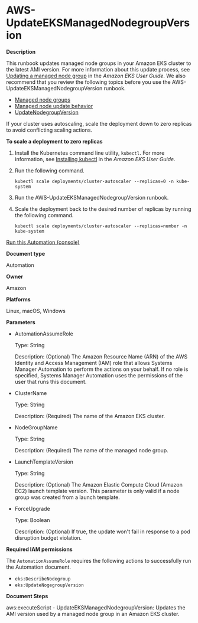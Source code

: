 # AWS\-UpdateEKSManagedNodegroupVersion<a name="automation-aws-updateeksmanagednodegroupversion"></a>

**Description**

This runbook updates managed node groups in your Amazon EKS cluster to the latest AMI version\. For more information about this update process, see [Updating a managed node group](https://docs.aws.amazon.com/eks/latest/userguide/update-managed-node-group.html) in the *Amazon EKS User Guide*\. We also recommend that you review the following topics before you use the AWS\-UpdateEKSManagedNodegroupVersion runbook\.
+ [Managed node groups](https://docs.aws.amazon.com/eks/latest/userguide/managed-node-groups.html)
+ [Managed node update behavior](https://docs.aws.amazon.com/eks/latest/userguide/managed-node-update-behavior.html)
+ [UpdateNodegroupVersion](https://docs.aws.amazon.com/eks/latest/APIReference/;API_UpdateNodegroupVersion.html)

If your cluster uses autoscaling, scale the deployment down to zero replicas to avoid conflicting scaling actions\. 

**To scale a deployment to zero replicas**

1. Install the Kubernetes command line utility, `kubectl`\. For more information, see [Installing kubectl](https://docs.aws.amazon.com/eks/latest/userguide/install-kubectl.html) in the *Amazon EKS User Guide*\.

1. Run the following command\.

   ```
   kubectl scale deployments/cluster-autoscaler --replicas=0 -n kube-system
   ```

1. Run the AWS\-UpdateEKSManagedNodegroupVersion runbook\.

1. Scale the deployment back to the desired number of replicas by running the following command\.

   ```
   kubectl scale deployments/cluster-autoscaler --replicas=number -n kube-system
   ```

[Run this Automation \(console\)](https://console.aws.amazon.com/systems-manager/automation/execute/AWS-UpdateEKSManagedNodegroupVersion)

**Document type**

Automation

**Owner**

Amazon

**Platforms**

Linux, macOS, Windows

**Parameters**
+ AutomationAssumeRole

  Type: String

  Description: \(Optional\) The Amazon Resource Name \(ARN\) of the AWS Identity and Access Management \(IAM\) role that allows Systems Manager Automation to perform the actions on your behalf\. If no role is specified, Systems Manager Automation uses the permissions of the user that runs this document\.
+ ClusterName

  Type: String

  Description: \(Required\) The name of the Amazon EKS cluster\.
+ NodeGroupName

  Type: String

  Description: \(Required\) The name of the managed node group\.
+ LaunchTemplateVersion

  Type: String

  Description: \(Optional\) The Amazon Elastic Compute Cloud \(Amazon EC2\) launch template version\. This parameter is only valid if a node group was created from a launch template\.
+ ForceUpgrade

  Type: Boolean

  Description: \(Optional\) If true, the update won't fail in response to a pod disruption budget violation\.

**Required IAM permissions**

The `AutomationAssumeRole` requires the following actions to successfully run the Automation document\.
+ `eks:DescribeNodegroup `
+ `eks:UpdateNogegroupVersion`

**Document Steps**

aws:executeScript \- UpdateEKSManagedNodegroupVersion: Updates the AMI version used by a managed node group in an Amazon EKS cluster\.